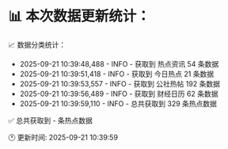 📊 本次数据更新统计：
==========================

📈 数据分类统计：
- 2025-09-21 10:39:48,488 - INFO - 获取到 热点资讯 54 条数据
- 2025-09-21 10:39:51,418 - INFO - 获取到 今日热点 21 条数据
- 2025-09-21 10:39:53,557 - INFO - 获取到 公社热帖 192 条数据
- 2025-09-21 10:39:56,489 - INFO - 获取到 财经日历 62 条数据
- 2025-09-21 10:39:59,110 - INFO - 总共获取到 329 条热点数据

✅ 总共获取到 - 条热点数据

🕐 更新时间: 2025-09-21 10:39:59

